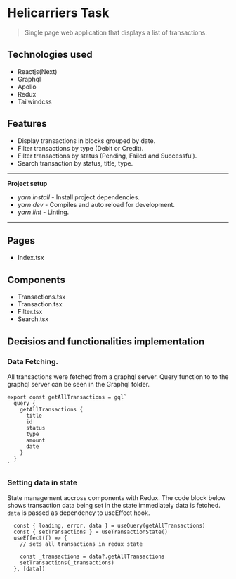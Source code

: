 # Helicarriers Task

> Single page web application that displays a list of transactions. 

## Technologies used

- Reactjs(Next)
- Graphql
- Apollo
- Redux
- Tailwindcss

## Features

- Display transactions in blocks grouped by date.
- Filter transactions by type (Debit or Credit).
- Filter transactions by status (Pending, Failed and Successful).
- Search transaction by status, title, type. 

---
**Project setup**

- *yarn install* - Install project dependencies.
- *yarn dev* - Compiles and auto reload for development.
- *yarn lint* - Linting.

---

## Pages

- Index.tsx

## Components
- Transactions.tsx
- Transaction.tsx
- Filter.tsx
- Search.tsx

## Decisios and functionalities implementation

### Data Fetching. 

All transactions were fetched from a graphql server. Query function to to the graphql server can be seen in the Graphql folder. 

```
export const getAllTransactions = gql`
  query {
    getAllTransactions {
      title
      id
      status
      type
      amount
      date
    }
  }
`
```

### Setting data in state

State management accross components with Redux. The code block below shows transaction data being set in the state immediately data is fetched. `data` is passed as dependency to useEffect hook.


```
  const { loading, error, data } = useQuery(getAllTransactions)
  const { setTransactions } = useTransactionState()
  useEffect(() => {
    // sets all transactions in redux state
    
    const _transactions = data?.getAllTransactions
    setTransactions(_transactions)
  }, [data])
```
